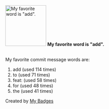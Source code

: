 <img src="https://github.com/my-badges/my-badges/blob/master/src/all-badges/favorite-word/favorite-word.png?raw=true" alt="My favorite word is &quot;add&quot;." title="My favorite word is &quot;add&quot;." width="128">
<strong>My favorite word is &quot;add&quot;.</strong>
<br><br>

My favorite commit message words are:

1. add (used 114 times)
2. to (used 71 times)
3. feat: (used 58 times)
4. for (used 48 times)
5. the (used 41 times)


Created by <a href="https://github.com/my-badges/my-badges">My Badges</a>